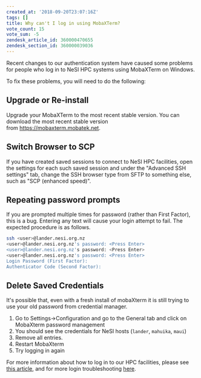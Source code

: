 ```yaml
---
created_at: '2018-09-20T23:07:16Z'
tags: []
title: Why can't I log in using MobaXTerm?
vote_count: 15
vote_sum: -5
zendesk_article_id: 360000470655
zendesk_section_id: 360000039036
---
```


Recent changes to our authentication system have caused some problems
for people who log in to NeSI HPC systems using MobaXTerm on Windows.

To fix these problems, you will need to do the following:

## Upgrade or Re-install

Upgrade your MobaXTerm to the most recent stable version. You can
download the most recent stable version
from <https://mobaxterm.mobatek.net>.

## Switch Browser to SCP

If you have created saved sessions to connect to NeSI HPC facilities,
open the settings for each such saved session and under the "Advanced
SSH settings" tab, change the SSH browser type from SFTP to something
else, such as "SCP (enhanced speed)".

## Repeating password prompts

If you are prompted multiple times for password (rather than First
Factor), this is a bug. Entering any text will cause your login attempt
to fail. The expected procedure is as follows.

```sh
ssh <user>@lander.nesi.org.nz
<user>@lander.nesi.org.nz's password: <Press Enter> 
<user>@lander.nesi.org.nz's password: <Press Enter> 
<user>@lander.nesi.org.nz's password: <Press Enter>
Login Password (First Factor):
Authenticator Code (Second Factor):
```

## Delete Saved Credentials

It's possible that, even with a fresh install of mobaXterm it is still
trying to use your old password from credential manager.

1. Go to Settings-&gt;Configuration and go to the General tab and click
    on MobaXterm password management
2. You should see the credentials for NeSI hosts (`lander`, `mahuika`,
    `maui`)
3. Remove all entries.
4. Restart MobaXterm
5. Try logging in again

For more information about how to log in to our HPC facilities, please
see [this
article](https://support.nesi.org.nz/hc/articles/360000161315-Logging-in-to-the-HPCs),
and for more login troubleshooting
[here](../../General/FAQs/Login_Troubleshooting.md).

